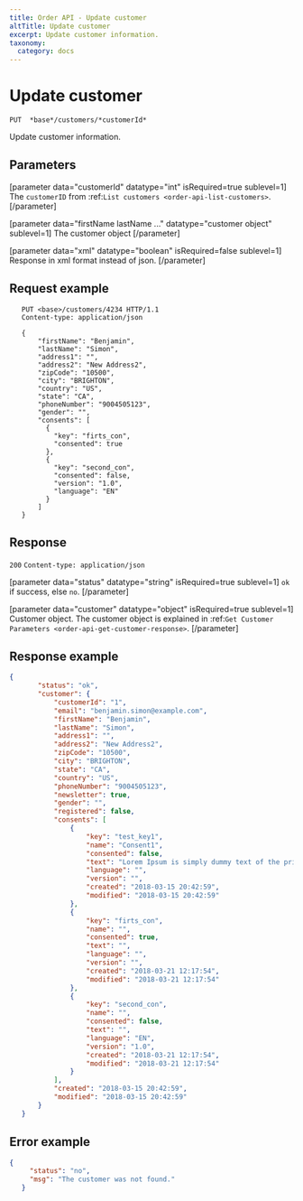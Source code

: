 ```yaml
---
title: Order API - Update customer
altTitle: Update customer
excerpt: Update customer information.
taxonomy:
  category: docs
---
```


# Update customer

```text
PUT  *base*/customers/*customerId*
```

Update customer information.

## Parameters

[parameter data="customerId" datatype="int" isRequired=true sublevel=1]
The ``customerID`` from :ref:`List customers <order-api-list-customers>`.
[/parameter]

[parameter data="firstName lastName ..." datatype="customer object"  sublevel=1]
The customer object 
[/parameter]

[parameter data="xml" datatype="boolean" isRequired=false sublevel=1]
Response in xml format instead of json.
[/parameter]

## Request example

```http
   PUT <base>/customers/4234 HTTP/1.1
   Content-type: application/json

   {
       "firstName": "Benjamin",
       "lastName": "Simon",
       "address1": "",
       "address2": "New Address2",
       "zipCode": "10500",
       "city": "BRIGHTON",
       "country": "US",
       "state": "CA",
       "phoneNumber": "9004505123",
       "gender": "",
       "consents": [
         {
           "key": "firts_con",
           "consented": true
         },
         {
           "key": "second_con",
           "consented": false,
           "version": "1.0",
           "language": "EN"
         }
       ]
   }
```

## Response

`200` `Content-type: application/json`

[parameter data="status" datatype="string" isRequired=true sublevel=1]
``ok`` if success, else ``no``.
[/parameter]

[parameter data="customer" datatype="object" isRequired=true sublevel=1]
Customer object. The customer object is explained in :ref:`Get Customer Parameters <order-api-get-customer-response>`.
[/parameter]

## Response example

```json
{
       "status": "ok",
       "customer": {
           "customerId": "1",
           "email": "benjamin.simon@example.com",
           "firstName": "Benjamin",
           "lastName": "Simon",
           "address1": "",
           "address2": "New Address2",
           "zipCode": "10500",
           "city": "BRIGHTON",
           "state": "CA",
           "country": "US",
           "phoneNumber": "9004505123",
           "newsletter": true,
           "gender": "",
           "registered": false,
           "consents": [
               {
                   "key": "test_key1",
                   "name": "Consent1",
                   "consented": false,
                   "text": "Lorem Ipsum is simply dummy text of the printing and typesetting industry. Lorem Ipsum has been the industrys standard dummy text ever since the 1500s, when an unknown printer took a galley ",
                   "language": "",
                   "version": "",
                   "created": "2018-03-15 20:42:59",
                   "modified": "2018-03-15 20:42:59"
               },
               {
                   "key": "firts_con",
                   "name": "",
                   "consented": true,
                   "text": "",
                   "language": "",
                   "version": "",
                   "created": "2018-03-21 12:17:54",
                   "modified": "2018-03-21 12:17:54"
               },
               {
                   "key": "second_con",
                   "name": "",
                   "consented": false,
                   "text": "",
                   "language": "EN",
                   "version": "1.0",
                   "created": "2018-03-21 12:17:54",
                   "modified": "2018-03-21 12:17:54"
               }
           ],
           "created": "2018-03-15 20:42:59",
           "modified": "2018-03-15 20:42:59"
       }
   }
```

## Error example

```json
{
     "status": "no",
     "msg": "The customer was not found."
   }
```
